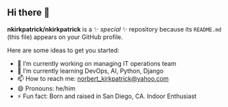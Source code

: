 ## Hi there 👋


**nkirkpatrick/nkirkpatrick** is a ✨ _special_ ✨ repository because its `README.md` (this file) appears on your GitHub profile.

Here are some ideas to get you started:

- 🔭 I’m currently working on managing IT operations team
- 🌱 I’m currently learning DevOps, AI, Python, Django
- 📫 How to reach me: norbert_kirkpatrick@yahoo.com    
- 😄 Pronouns: he/him    
- ⚡ Fun fact: Born and raised in San Diego, CA.  Indoor Enthusiast
